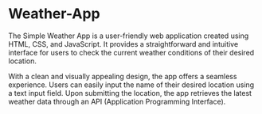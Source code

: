 # Weather-App
The Simple Weather App is a user-friendly web application created using HTML, CSS, and JavaScript. It provides a straightforward and intuitive interface for users to check the current weather conditions of their desired location.

With a clean and visually appealing design, the app offers a seamless experience. Users can easily input the name of their desired location using a text input field. Upon submitting the location, the app retrieves the latest weather data through an API (Application Programming Interface).
